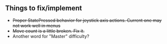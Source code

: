 ##  Things to fix/implement
- ~~Proper StatePressed behavior for joystick axis actions. Current one may not work well in menus~~
- ~~Move count is a little broken. Fix it.~~
- Another word for "Master" difficulty?
